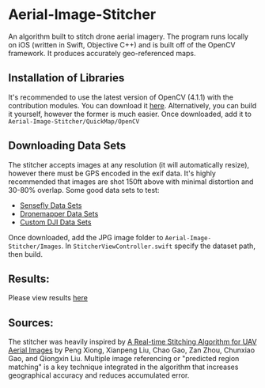 # Aerial-Image-Stitcher
An algorithm built to stitch drone aerial imagery. The program runs locally on iOS (written in Swift, Objective C++) and is built off of the OpenCV framework. It produces accurately geo-referenced maps. 

## Installation of Libraries 
It's recommended to use the latest version of OpenCV (4.1.1) with the contribution modules. You can download it [here](https://www.dropbox.com/s/m8yxpqen3m1m4m5/opencv2.framework.zip?dl=0). Alternatively, you can build it yourself, however the former is much easier. Once downloaded, add it to `Aerial-Image-Stitcher/QuickMap/OpenCV`

## Downloading Data Sets
The stitcher accepts images at any resolution (it will automatically resize), however there must be GPS encoded in the exif data. It's highly recommended that images are shot 150ft above with minimal distortion and 30-80% overlap. Some good data sets to test: 

- [Sensefly Data Sets](https://www.sensefly.com/education/datasets/?dataset=1503)
- [Dronemapper Data Sets](https://dronemapper.com/sample_data/)
- [Custom DJI Data Sets](https://google.com)

Once downloaded, add the JPG image folder to `Aerial-Image-Stitcher/Images`. In `StitcherViewController.swift` specify the dataset path, then build. 

## Results:
Please view results [here](https://google.com)

## Sources: 
The stitcher was heavily inspired by [A Real-time Stitching Algorithm for UAV Aerial Images](https://www.atlantis-press.com/proceedings/iccsee-13/4836) by Peng Xiong, Xianpeng Liu, Chao Gao, Zan Zhou, Chunxiao Gao, and Qiongxin Liu. Multiple image referencing or "predicted region matching" is a key technique integrated in the algorithm that increases  geographical accuracy and reduces accumulated error. 





